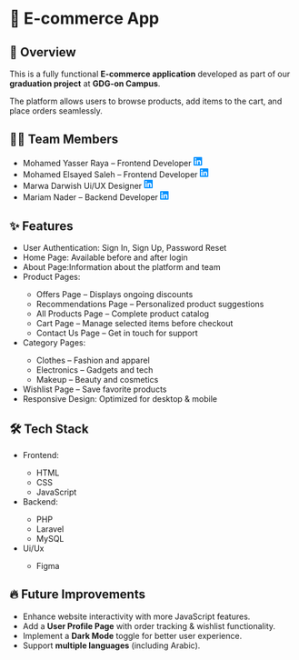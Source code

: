  <h1>🛒 E-commerce App</h1>
  <h2>📌 Overview</h2>
    <p>This is a fully functional <strong>E-commerce application</strong> developed as part of our <strong>graduation project</strong> at <strong>GDG-on Campus</strong>.</p>
    <p>The platform allows users to browse products, add items to the cart, and place orders seamlessly.</p>

   <h2>👨‍💻 Team Members</h2>
    <ul>
        <li>Mohamed Yasser Raya – Frontend Developer   <a href="https://www.linkedin.com/in/mohamedyasserraya"><img src="images/linkedin-brands-solid.svg" width="15px"></a>
        </li>
        <li>Mohamed Elsayed Saleh – Frontend Developer   <a href="https://www.linkedin.com/in/mohamed-elsayed-saleh-885902251?utm_source=share&utm_campaign=share_via&utm_content=profile&utm_medium=android_app"><img src="images/linkedin-brands-solid.svg" width="15px"></a></li>
        <li>Marwa Darwish Ui/UX Designer   <a href="https://www.linkedin.com/in/marwa-darwish-a66681223?utm_source=share&utm_campaign=share_via&utm_content=profile&utm_medium=ios_app"><img src="images/linkedin-brands-solid.svg" width="15px"></a></li>
        <li>Mariam Nader – Backend Developer   <a href="https://www.linkedin.com/in/mariam-alsherbini-376881305?utm_source=share&utm_campaign=share_via&utm_content=profile&utm_medium=android_app"><img src="images/linkedin-brands-solid.svg" width="15px"></a></li>
    </ul>

  <h2>✨ Features</h2>
    <ul>
        <li>User Authentication: Sign In, Sign Up, Password Reset</li>
        <li>Home Page: Available before and after login</li>
        <li>About Page:Information about the platform and team</li>
        <li>Product Pages:</li>
        <ul>
            <li>Offers Page – Displays ongoing discounts</li>
            <li>Recommendations Page – Personalized product suggestions</li>
            <li>All Products Page – Complete product catalog</li>
            <li>Cart Page – Manage selected items before checkout</li>
            <li>Contact Us Page – Get in touch for support</li>
        </ul>
        <li>Category Pages:</li>
        <ul>
            <li>Clothes – Fashion and apparel</li>
            <li>Electronics – Gadgets and tech</li>
            <li>Makeup – Beauty and cosmetics</li>
        </ul>
        <li>Wishlist Page – Save favorite products</li>
        <li>Responsive Design: Optimized for desktop & mobile</li>
    </ul>

  <h2>🛠 Tech Stack</h2>
    <ul>
        <li>Frontend:</li>
          <ul>
            <li>HTML</li>
            <li>CSS</li>
            <li>JavaScript</li>
          </ul>
        <li>Backend:</li>
           <ul>
              <li>PHP</li>
              <li>Laravel</li>
              <li>MySQL</li>
            </ul>
        <li>Ui/Ux</li>
           <ul>
              <li>Figma</li>
            </ul>
    </ul>


  <h2>🔥 Future Improvements</h2>
    <ul>
        <li>Enhance website interactivity with more JavaScript features.</li>
        <li>Add a <strong>User Profile Page</strong> with order tracking & wishlist functionality.</li>
        <li>Implement a <strong>Dark Mode</strong> toggle for better user experience.</li>
        <li>Support <strong>multiple languages</strong> (including Arabic).</li>
    </ul>
